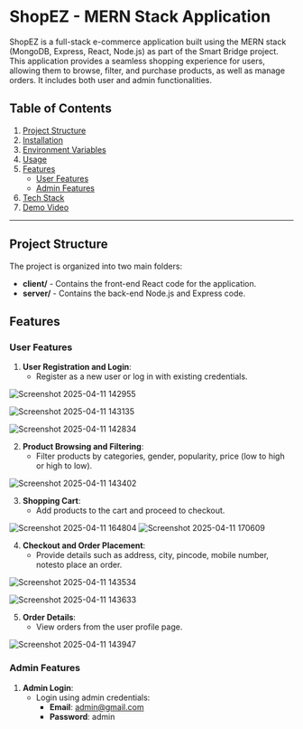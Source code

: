 # ShopEZ - MERN Stack Application

ShopEZ is a full-stack e-commerce application built using the MERN stack (MongoDB, Express, React, Node.js) as part of the Smart Bridge project. This application provides a seamless shopping experience for users, allowing them to browse, filter, and purchase products, as well as manage orders. It includes both user and admin functionalities.

## Table of Contents
1. [Project Structure](#project-structure)
2. [Installation](#installation)
3. [Environment Variables](#environment-variables)
4. [Usage](#usage)
5. [Features](#features)
   - [User Features](#user-features)
   - [Admin Features](#admin-features)
6. [Tech Stack](#tech-stack)
7. [Demo Video](#demo-video)

---

## Project Structure

The project is organized into two main folders:
- **client/** - Contains the front-end React code for the application.
- **server/** - Contains the back-end Node.js and Express code.

## Features

### User Features
1. **User Registration and Login**:
   - Register as a new user or log in with existing credentials.
     
![Screenshot 2025-04-11 142955](https://github.com/user-attachments/assets/508ad3a0-6334-4e09-b2ba-b9338c30fd56)

![Screenshot 2025-04-11 143135](https://github.com/user-attachments/assets/adc9955b-619b-49eb-9b80-c19a0f006f3d)

![Screenshot 2025-04-11 142834](https://github.com/user-attachments/assets/2e4bfcdd-1343-45bc-9270-4f91321ec0e4)

2. **Product Browsing and Filtering**:
   - Filter products by categories, gender, popularity, price (low to high or high to low).
     
![Screenshot 2025-04-11 143402](https://github.com/user-attachments/assets/67dbaee7-13a6-48ee-ba5a-59ea050d6cd2)

3. **Shopping Cart**:
   - Add products to the cart and proceed to checkout.

![Screenshot 2025-04-11 164804](https://github.com/user-attachments/assets/85609028-bc6c-44ac-bcb2-465151a9ba5c)
![Screenshot 2025-04-11 170609](https://github.com/user-attachments/assets/136f11ff-c3bb-4dda-a278-861dd072d6de)

4. **Checkout and Order Placement**:
   - Provide details such as address, city, pincode, mobile number, notesto place an order.
     
![Screenshot 2025-04-11 143534](https://github.com/user-attachments/assets/a81295aa-db83-4cee-9596-78e293e220b6)

![Screenshot 2025-04-11 143633](https://github.com/user-attachments/assets/3b393591-da0a-43b3-b717-34533cfdf8de)

5. **Order Details**:
   - View orders from the user profile page.

![Screenshot 2025-04-11 143947](https://github.com/user-attachments/assets/abc996ef-efdb-4921-adf2-b89761228c9d)


### Admin Features
1. **Admin Login**:
   - Login using admin credentials:
     - **Email**: admin@gmail.com
     - **Password**: admin




